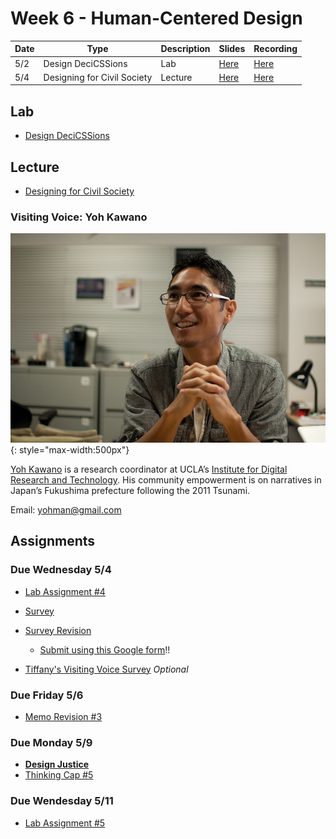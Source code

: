 # Week 6 - Human-Centered Design

Date|Type|Description|Slides|Recording|
|---|----|-----------|------|---------|
|5/2|Design DeciCSSions|Lab|[Here](../materials/AA191_S_W6_Lab_6.pdf)|[Here](https://ucla.zoom.us/rec/share/YQ2y-8CigA6it2jZwJ0ne7SY0ZuYZPaXeXh66nCpHirMIAuCq-1ld-WiGPw_l7yd.wki8t5ghrUM2aHSk)|
|5/4|Designing for Civil Society|Lecture|[Here](../materials/AA191_S_W6_Lecture_6.pdf)|[Here](https://ucla.zoom.us/rec/share/nT4EU-GEBnNz5hkG4fgCH7616xnFzLRq4Z2C0QUzSDpyku-G59YJ01og_bkXblOc.FR7tk6vFkT6hJ-39)

## Lab

- [Design DeciCSSions](../labs/week6/index.md)

## Lecture

- [Designing for Civil Society](../materials/AA191_S_W6_Lecture_6.pdf)

<!-- ## Group Exercise

Instructions here:

- [https://tinyurl.com/aa191-54ex](https://tinyurl.com/aa191-54ex) -->

### Visiting Voice: Yoh Kawano

![../media/yohkawano.jpg](../media/yohkawano.jpg){: style="max-width:500px"}

[Yoh Kawano](https://twitter.com/yohman) is a research coordinator at UCLA’s [Institute for Digital Research and Technology](https://idre.ucla.edu/people/yoh-kawano). His community empowerment is on narratives in Japan’s Fukushima prefecture following the 2011 Tsunami.

Email: [yohman@gmail.com](mailto:yohman@gmail.com)

## Assignments

### Due Wednesday 5/4

- [Lab Assignment #4](../assignments/week5/lab_assignment.md)
- [Survey](../assignments/week4/group_assignment.md)
- [Survey Revision](../assignments/week4/group_assignment.md)
  - [Submit using this Google form](https://forms.gle/8TU2Hj8o6J7UYjZ7A)!!

- [Tiffany's Visiting Voice Survey](https://docs.google.com/forms/d/e/1FAIpQLSewtp-AVsaftbC2Ie5ZR5K03XSJXib-2SgpmQwYPDB4eaIGyw/) *Optional*

### Due Friday 5/6

- [Memo Revision #3](../assignments/week2/group_assignment.md)

### Due Monday 5/9

- [**Design Justice**](../assignments/week5/reading.md)
- [Thinking Cap #5](../assignments/week6/thinking_cap.md)

### Due Wendesday 5/11

- [Lab Assignment #5](../assignments/week6/lab_assignment.md)
